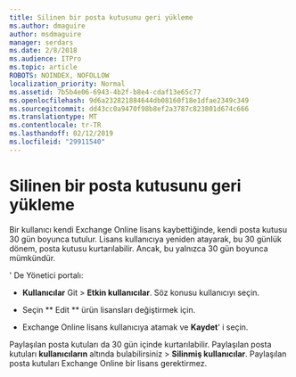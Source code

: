 ```yaml
---
title: Silinen bir posta kutusunu geri yükleme
ms.author: dmaguire
author: msdmaguire
manager: serdars
ms.date: 2/8/2018
ms.audience: ITPro
ms.topic: article
ROBOTS: NOINDEX, NOFOLLOW
localization_priority: Normal
ms.assetid: 7b5b4e06-6943-4b2f-b8e4-cdaf13e65c77
ms.openlocfilehash: 9d6a232821884644db08160f18e1dfae2349c349
ms.sourcegitcommit: dd43cc0a9470f98b8ef2a3787c823801d674c666
ms.translationtype: MT
ms.contentlocale: tr-TR
ms.lasthandoff: 02/12/2019
ms.locfileid: "29911540"
---
```

# <a name="restore-a-deleted-mailbox"></a>Silinen bir posta kutusunu geri yükleme

Bir kullanıcı kendi Exchange Online lisans kaybettiğinde, kendi posta kutusu 30 gün boyunca tutulur. Lisans kullanıcıya yeniden atayarak, bu 30 günlük dönem, posta kutusu kurtarılabilir. Ancak, bu yalnızca 30 gün boyunca mümkündür.
  
' De Yönetici portalı:
  
- **Kullanıcılar** Git \> **Etkin kullanıcılar**. Söz konusu kullanıcıyı seçin.
    
- Seçin ** Edit ** ürün lisansları değiştirmek için. 
    
- Exchange Online lisans kullanıcıya atamak ve **Kaydet**' i seçin.
    
Paylaşılan posta kutuları da 30 gün içinde kurtarılabilir. Paylaşılan posta kutuları **kullanıcıların** altında bulabilirsiniz \> **Silinmiş kullanıcılar**. Paylaşılan posta kutuları Exchange Online bir lisans gerektirmez.
  

